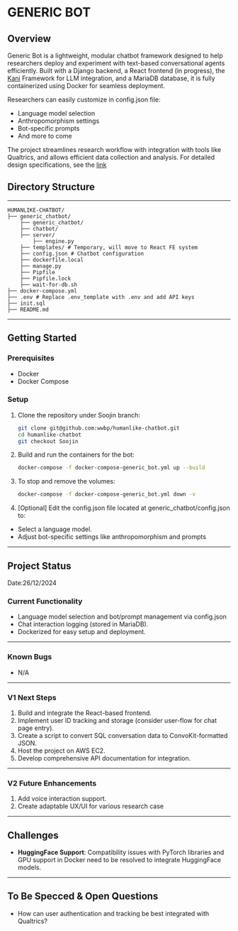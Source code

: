 # GENERIC BOT
## Overview

Generic Bot is a lightweight, modular chatbot framework designed to help researchers deploy and experiment with text-based conversational agents efficiently. Built with a Django backend, a React frontend (in progress), the [Kani]((https://github.com/zhudotexe/kani)) Framework for LLM integration, and a MariaDB database, it is fully containerized using Docker for seamless deployment.

Researchers can easily customize in config.json file:

- Language model selection
- Anthropomorphism settings
- Bot-specific prompts
- And more to come

The project streamlines research workflow with integration with tools like Qualtrics, and allows efficient data collection and analysis.
For detailed design specifications, see the [link](https://docs.google.com/document/d/1-cyC4nnibAFTxRk5-PV73yGv9hUJpHiCy3lXoQ9WDY0/edit?tab=t.0)

## Directory Structure
---
```
HUMANLIKE-CHATBOT/
├── generic_chatbot/
    ├── generic_chatbot/
    ├── chatbot/
    ├── server/
        ├── engine.py 
    ├── templates/ # Temporary, will move to React FE system
    ├── config.json # Chatbot configuration
    ├── dockerfile.local
    ├── manage.py
    ├── Pipfile
    ├── Pipfile.lock
    ├── wait-for-db.sh
├── docker-compose.yml
├── .env # Replace .env_template with .env and add API keys
├── init.sql
├── README.md
```
---

## Getting Started

### Prerequisites

- Docker
- Docker Compose

### Setup

1. Clone the repository under Soojin branch:

    ```bash
    git clone git@github.com:wwbp/humanlike-chatbot.git
    cd humanlike-chatbot
    git checkout Soojin

    ```

2. Build and run the containers for the bot:

    ```bash
    docker-compose -f docker-compose-generic_bot.yml up --build
    ```

3. To stop and remove the volumes:

    ```bash
    docker-compose -f docker-compose-generic_bot.yml down -v
    ```

4. [Optional] Edit the config.json file located at generic_chatbot/config.json to:

- Select a language model.
- Adjust bot-specific settings like anthropomorphism and prompts

---

## Project Status 
Date:26/12/2024

### Current Functionality
- Language model selection and bot/prompt management via config.json
- Chat interaction logging (stored in MariaDB).
- Dockerized for easy setup and deployment.

---

### Known Bugs
- N/A
  
---

### V1 Next Steps
1. Build and integrate the React-based frontend.
2. Implement user ID tracking and storage (consider user-flow for chat page entry).
3. Create a script to convert SQL conversation data to ConvoKit-formatted JSON.
4. Host the project on AWS EC2.
5. Develop comprehensive API documentation for integration.

---

### V2 Future Enhancements
1. Add voice interaction support.
2. Create adaptable UX/UI for various research case

---

## Challenges
- **HuggingFace Support**: Compatibility issues with PyTorch libraries and GPU support in Docker need to be resolved to integrate HuggingFace models.

---

## To Be Specced & Open Questions
- How can user authentication and tracking be best integrated with Qualtrics?
